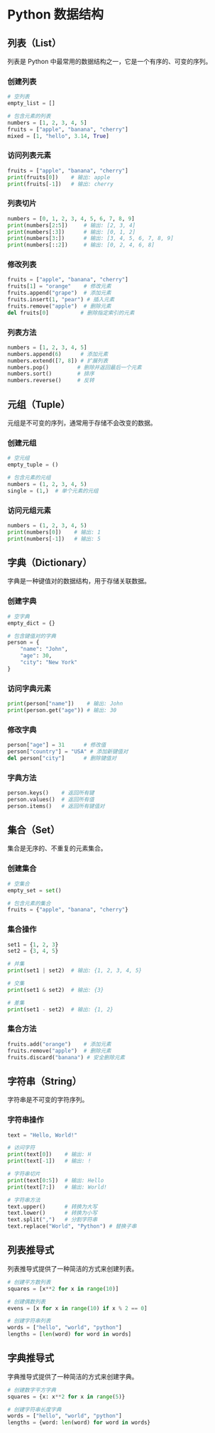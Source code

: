 # Python 数据结构

## 列表（List）

列表是 Python 中最常用的数据结构之一，它是一个有序的、可变的序列。

### 创建列表
```python
# 空列表
empty_list = []

# 包含元素的列表
numbers = [1, 2, 3, 4, 5]
fruits = ["apple", "banana", "cherry"]
mixed = [1, "hello", 3.14, True]
```

### 访问列表元素
```python
fruits = ["apple", "banana", "cherry"]
print(fruits[0])    # 输出: apple
print(fruits[-1])   # 输出: cherry
```

### 列表切片
```python
numbers = [0, 1, 2, 3, 4, 5, 6, 7, 8, 9]
print(numbers[2:5])     # 输出: [2, 3, 4]
print(numbers[:3])      # 输出: [0, 1, 2]
print(numbers[3:])      # 输出: [3, 4, 5, 6, 7, 8, 9]
print(numbers[::2])     # 输出: [0, 2, 4, 6, 8]
```

### 修改列表
```python
fruits = ["apple", "banana", "cherry"]
fruits[1] = "orange"    # 修改元素
fruits.append("grape")  # 添加元素
fruits.insert(1, "pear") # 插入元素
fruits.remove("apple")  # 删除元素
del fruits[0]          # 删除指定索引的元素
```

### 列表方法
```python
numbers = [1, 2, 3, 4, 5]
numbers.append(6)      # 添加元素
numbers.extend([7, 8]) # 扩展列表
numbers.pop()         # 删除并返回最后一个元素
numbers.sort()        # 排序
numbers.reverse()     # 反转
```

## 元组（Tuple）

元组是不可变的序列，通常用于存储不会改变的数据。

### 创建元组
```python
# 空元组
empty_tuple = ()

# 包含元素的元组
numbers = (1, 2, 3, 4, 5)
single = (1,)  # 单个元素的元组
```

### 访问元组元素
```python
numbers = (1, 2, 3, 4, 5)
print(numbers[0])    # 输出: 1
print(numbers[-1])   # 输出: 5
```

## 字典（Dictionary）

字典是一种键值对的数据结构，用于存储关联数据。

### 创建字典
```python
# 空字典
empty_dict = {}

# 包含键值对的字典
person = {
    "name": "John",
    "age": 30,
    "city": "New York"
}
```

### 访问字典元素
```python
print(person["name"])    # 输出: John
print(person.get("age")) # 输出: 30
```

### 修改字典
```python
person["age"] = 31      # 修改值
person["country"] = "USA" # 添加新键值对
del person["city"]      # 删除键值对
```

### 字典方法
```python
person.keys()    # 返回所有键
person.values()  # 返回所有值
person.items()   # 返回所有键值对
```

## 集合（Set）

集合是无序的、不重复的元素集合。

### 创建集合
```python
# 空集合
empty_set = set()

# 包含元素的集合
fruits = {"apple", "banana", "cherry"}
```

### 集合操作
```python
set1 = {1, 2, 3}
set2 = {3, 4, 5}

# 并集
print(set1 | set2)  # 输出: {1, 2, 3, 4, 5}

# 交集
print(set1 & set2)  # 输出: {3}

# 差集
print(set1 - set2)  # 输出: {1, 2}
```

### 集合方法
```python
fruits.add("orange")    # 添加元素
fruits.remove("apple")  # 删除元素
fruits.discard("banana") # 安全删除元素
```

## 字符串（String）

字符串是不可变的字符序列。

### 字符串操作
```python
text = "Hello, World!"

# 访问字符
print(text[0])    # 输出: H
print(text[-1])   # 输出: !

# 字符串切片
print(text[0:5])  # 输出: Hello
print(text[7:])   # 输出: World!

# 字符串方法
text.upper()      # 转换为大写
text.lower()      # 转换为小写
text.split(",")   # 分割字符串
text.replace("World", "Python") # 替换子串
```

## 列表推导式

列表推导式提供了一种简洁的方式来创建列表。

```python
# 创建平方数列表
squares = [x**2 for x in range(10)]

# 创建偶数列表
evens = [x for x in range(10) if x % 2 == 0]

# 创建字符串列表
words = ["hello", "world", "python"]
lengths = [len(word) for word in words]
```

## 字典推导式

字典推导式提供了一种简洁的方式来创建字典。

```python
# 创建数字平方字典
squares = {x: x**2 for x in range(5)}

# 创建字符串长度字典
words = ["hello", "world", "python"]
lengths = {word: len(word) for word in words}
``` 